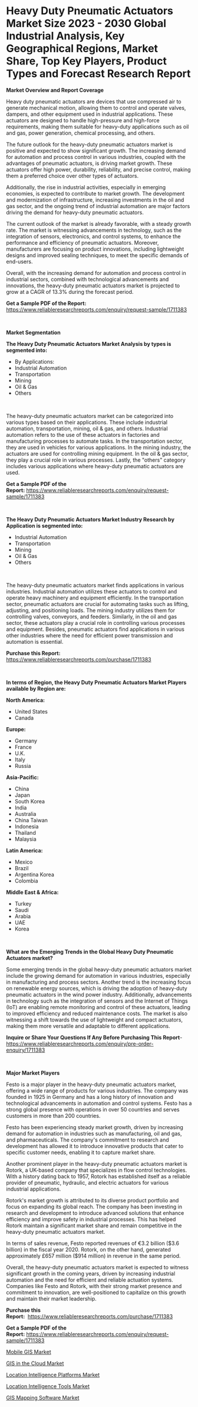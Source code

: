 <p><h1>Heavy Duty Pneumatic Actuators Market Size 2023 - 2030 Global Industrial Analysis, Key Geographical Regions, Market Share, Top Key Players, Product Types and Forecast Research Report</h1></p><p><strong>Market Overview and Report Coverage</strong></p>
<p><p>Heavy duty pneumatic actuators are devices that use compressed air to generate mechanical motion, allowing them to control and operate valves, dampers, and other equipment used in industrial applications. These actuators are designed to handle high-pressure and high-force requirements, making them suitable for heavy-duty applications such as oil and gas, power generation, chemical processing, and others.</p><p>The future outlook for the heavy-duty pneumatic actuators market is positive and expected to show significant growth. The increasing demand for automation and process control in various industries, coupled with the advantages of pneumatic actuators, is driving market growth. These actuators offer high power, durability, reliability, and precise control, making them a preferred choice over other types of actuators.</p><p>Additionally, the rise in industrial activities, especially in emerging economies, is expected to contribute to market growth. The development and modernization of infrastructure, increasing investments in the oil and gas sector, and the ongoing trend of industrial automation are major factors driving the demand for heavy-duty pneumatic actuators.</p><p>The current outlook of the market is already favorable, with a steady growth rate. The market is witnessing advancements in technology, such as the integration of sensors, electronics, and control systems, to enhance the performance and efficiency of pneumatic actuators. Moreover, manufacturers are focusing on product innovations, including lightweight designs and improved sealing techniques, to meet the specific demands of end-users.</p><p>Overall, with the increasing demand for automation and process control in industrial sectors, combined with technological advancements and innovations, the heavy-duty pneumatic actuators market is projected to grow at a CAGR of 13.3% during the forecast period.</p></p>
<p><strong>Get a Sample PDF of the Report:</strong> <a href="https://www.reliableresearchreports.com/enquiry/request-sample/1711383">https://www.reliableresearchreports.com/enquiry/request-sample/1711383</a></p>
<p>&nbsp;</p>
<p><strong>Market Segmentation</strong></p>
<p><strong>The Heavy Duty Pneumatic Actuators Market Analysis by types is segmented into:</strong></p>
<p><ul><li>By Applications:</li><li>Industrial Automation</li><li>Transportation</li><li>Mining</li><li>Oil & Gas</li><li>Others</li></ul></p>
<p>&nbsp;</p>
<p><p>The heavy-duty pneumatic actuators market can be categorized into various types based on their applications. These include industrial automation, transportation, mining, oil & gas, and others. Industrial automation refers to the use of these actuators in factories and manufacturing processes to automate tasks. In the transportation sector, they are used in vehicles for various applications. In the mining industry, the actuators are used for controlling mining equipment. In the oil & gas sector, they play a crucial role in various processes. Lastly, the "others" category includes various applications where heavy-duty pneumatic actuators are used.</p></p>
<p><strong>Get a Sample PDF of the Report:</strong>&nbsp;<a href="https://www.reliableresearchreports.com/enquiry/request-sample/1711383">https://www.reliableresearchreports.com/enquiry/request-sample/1711383</a></p>
<p>&nbsp;</p>
<p><strong>The Heavy Duty Pneumatic Actuators Market Industry Research by Application is segmented into:</strong></p>
<p><ul><li>Industrial Automation</li><li>Transportation</li><li>Mining</li><li>Oil & Gas</li><li>Others</li></ul></p>
<p>&nbsp;</p>
<p><p>The heavy-duty pneumatic actuators market finds applications in various industries. Industrial automation utilizes these actuators to control and operate heavy machinery and equipment efficiently. In the transportation sector, pneumatic actuators are crucial for automating tasks such as lifting, adjusting, and positioning loads. The mining industry utilizes them for controlling valves, conveyors, and feeders. Similarly, in the oil and gas sector, these actuators play a crucial role in controlling various processes and equipment. Besides, pneumatic actuators find applications in various other industries where the need for efficient power transmission and automation is essential.</p></p>
<p><strong>Purchase this Report:</strong>&nbsp; <a href="https://www.reliableresearchreports.com/purchase/1711383">https://www.reliableresearchreports.com/purchase/1711383</a></p>
<p>&nbsp;</p>
<p><strong>In terms of Region, the Heavy Duty Pneumatic Actuators Market Players available by Region are:</strong></p>
<p>
    <p> <strong> North America: </strong>
        <ul>
            <li>United States</li>
            <li>Canada</li>
        </ul>
        </p> 
    <p> <strong> Europe: </strong>
        <ul>
            <li>Germany</li>
            <li>France</li>
            <li>U.K.</li>
            <li>Italy</li>
            <li>Russia</li>
        </ul>
        </p> 
    <p> <strong> Asia-Pacific: </strong>
        <ul>
            <li>China</li>
            <li>Japan</li>
            <li>South Korea</li>
            <li>India</li>
            <li>Australia</li>
            <li>China Taiwan</li>
            <li>Indonesia</li>
            <li>Thailand</li>
            <li>Malaysia</li>
        </ul>
        </p> 
    <p> <strong> Latin America: </strong>
        <ul>
            <li>Mexico</li>
            <li>Brazil</li>
            <li>Argentina Korea</li>
            <li>Colombia</li>
        </ul>
        </p> 
    <p> <strong> Middle East & Africa: </strong>
        <ul>
            <li>Turkey</li>
            <li>Saudi</li>
            <li>Arabia</li>
            <li>UAE</li>
            <li>Korea</li>
        </ul>
    </p>
    </p>
<p>&nbsp;</p>
<p><strong>What are the Emerging Trends in the Global Heavy Duty Pneumatic Actuators market?</strong></p>
<p><p>Some emerging trends in the global heavy-duty pneumatic actuators market include the growing demand for automation in various industries, especially in manufacturing and process sectors. Another trend is the increasing focus on renewable energy sources, which is driving the adoption of heavy-duty pneumatic actuators in the wind power industry. Additionally, advancements in technology such as the integration of sensors and the Internet of Things (IoT) are enabling remote monitoring and control of these actuators, leading to improved efficiency and reduced maintenance costs. The market is also witnessing a shift towards the use of lightweight and compact actuators, making them more versatile and adaptable to different applications.</p></p>
<p><strong>Inquire or Share Your Questions If Any Before Purchasing This Report</strong>- <a href="https://www.reliableresearchreports.com/enquiry/pre-order-enquiry/1711383">https://www.reliableresearchreports.com/enquiry/pre-order-enquiry/1711383</a></p>
<p>&nbsp;</p>
<p><strong>Major Market Players</strong></p>
<p><p>Festo is a major player in the heavy-duty pneumatic actuators market, offering a wide range of products for various industries. The company was founded in 1925 in Germany and has a long history of innovation and technological advancements in automation and control systems. Festo has a strong global presence with operations in over 50 countries and serves customers in more than 200 countries.</p><p>Festo has been experiencing steady market growth, driven by increasing demand for automation in industries such as manufacturing, oil and gas, and pharmaceuticals. The company's commitment to research and development has allowed it to introduce innovative products that cater to specific customer needs, enabling it to capture market share.</p><p>Another prominent player in the heavy-duty pneumatic actuators market is Rotork, a UK-based company that specializes in flow control technologies. With a history dating back to 1957, Rotork has established itself as a reliable provider of pneumatic, hydraulic, and electric actuators for various industrial applications.</p><p>Rotork's market growth is attributed to its diverse product portfolio and focus on expanding its global reach. The company has been investing in research and development to introduce advanced solutions that enhance efficiency and improve safety in industrial processes. This has helped Rotork maintain a significant market share and remain competitive in the heavy-duty pneumatic actuators market.</p><p>In terms of sales revenue, Festo reported revenues of €3.2 billion ($3.6 billion) in the fiscal year 2020. Rotork, on the other hand, generated approximately £657 million ($914 million) in revenue in the same period.</p><p>Overall, the heavy-duty pneumatic actuators market is expected to witness significant growth in the coming years, driven by increasing industrial automation and the need for efficient and reliable actuation systems. Companies like Festo and Rotork, with their strong market presence and commitment to innovation, are well-positioned to capitalize on this growth and maintain their market leadership.</p></p>
<p><strong>Purchase this Report:</strong>&nbsp;&nbsp;<a href="https://www.reliableresearchreports.com/purchase/1711383">https://www.reliableresearchreports.com/purchase/1711383</a></p>
<p></p>
<p><strong>Get a Sample PDF of the Report:</strong>&nbsp;<a href="https://www.reliableresearchreports.com/enquiry/request-sample/1711383">https://www.reliableresearchreports.com/enquiry/request-sample/1711383</a></p>
<p><p><a href="https://medium.com/@porteradams98/mobile-gis-market-insights-into-market-cagr-market-trends-and-growth-strategies-b3132e6873bd">Mobile GIS Market</a></p><p><a href="https://medium.com/@winonaboehm2023/gis-in-the-cloud-market-analysis-and-sze-forecasted-for-period-from-2023-to-2030-f2dc608ed953">GIS in the Cloud Market</a></p><p><a href="https://medium.com/@anibalstamm1912/location-intelligence-platforms-market-insights-into-market-cagr-market-trends-and-growth-ede320f511f7">Location Intelligence Platforms Market</a></p><p><a href="https://medium.com/@marinaieme/decoding-location-intelligence-tools-market-metrics-market-share-trends-and-growth-patterns-1ee2e536ffd7">Location Intelligence Tools Market</a></p><p><a href="https://medium.com/@othamcclure/gis-mapping-software-market-competitive-analysis-market-trends-and-forecast-to-2030-13ccd74aa0fa">GIS Mapping Software Market</a></p></p>